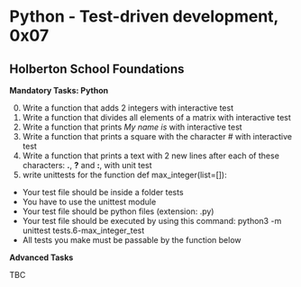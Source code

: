 # Python - Test-driven development, 0x07
## Holberton School Foundations

**Mandatory Tasks: Python**

0. Write a function that adds 2 integers with interactive test
1. Write a function that divides all elements of a matrix with interactive test
2. Write a function that prints _My name is <first name> <last name>_ with interactive test
3. Write a function that prints a square with the character # with interactive test
4. Write a function that prints a text with 2 new lines after each of these characters: **.**, **?** and **:**, with unit test
5. write unittests for the function def max_integer(list=[]):
- Your test file should be inside a folder tests
- You have to use the unittest module
- Your test file should be python files (extension: .py)
- Your test file should be executed by using this command: python3 -m unittest tests.6-max_integer_test
 - All tests you make must be passable by the function below

**Advanced Tasks**

TBC